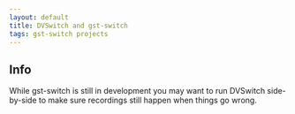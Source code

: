 ```yaml
---
layout: default
title: DVSwitch and gst-switch
tags: gst-switch projects
---
```


## Info ##

While gst-switch is still in development you may want to run DVSwitch side-by-side to make sure recordings still happen when things go wrong.